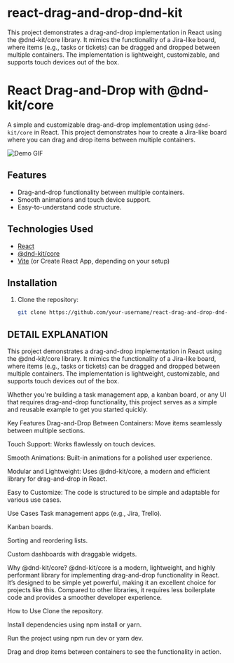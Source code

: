 # react-drag-and-drop-dnd-kit
This project demonstrates a drag-and-drop implementation in React using the @dnd-kit/core library. It mimics the functionality of a Jira-like board, where items (e.g., tasks or tickets) can be dragged and dropped between multiple containers. The implementation is lightweight, customizable, and supports touch devices out of the box. 
# React Drag-and-Drop with @dnd-kit/core

A simple and customizable drag-and-drop implementation using `@dnd-kit/core` in React. This project demonstrates how to create a Jira-like board where you can drag and drop items between multiple containers.

![Demo GIF](#) <!-- Add a GIF or screenshot of your project here -->

## Features
- Drag-and-drop functionality between multiple containers.
- Smooth animations and touch device support.
- Easy-to-understand code structure.

## Technologies Used
- [React](https://reactjs.org)
- [@dnd-kit/core](https://www.npmjs.com/package/@dnd-kit/core)
- [Vite](https://vitejs.dev/) (or Create React App, depending on your setup)

## Installation
1. Clone the repository:
   ```bash
   git clone https://github.com/your-username/react-drag-and-drop-dnd-kit.git

## DETAIL EXPLANATION

This project demonstrates a drag-and-drop implementation in React using the @dnd-kit/core library. It mimics the functionality of a Jira-like board, where items (e.g., tasks or tickets) can be dragged and dropped between multiple containers. The implementation is lightweight, customizable, and supports touch devices out of the box.

Whether you're building a task management app, a kanban board, or any UI that requires drag-and-drop functionality, this project serves as a simple and reusable example to get you started quickly.

Key Features
Drag-and-Drop Between Containers: Move items seamlessly between multiple sections.

Touch Support: Works flawlessly on touch devices.

Smooth Animations: Built-in animations for a polished user experience.

Modular and Lightweight: Uses @dnd-kit/core, a modern and efficient library for drag-and-drop in React.

Easy to Customize: The code is structured to be simple and adaptable for various use cases.

Use Cases
Task management apps (e.g., Jira, Trello).

Kanban boards.

Sorting and reordering lists.

Custom dashboards with draggable widgets.

Why @dnd-kit/core?
@dnd-kit/core is a modern, lightweight, and highly performant library for implementing drag-and-drop functionality in React. It’s designed to be simple yet powerful, making it an excellent choice for projects like this. Compared to other libraries, it requires less boilerplate code and provides a smoother developer experience.

How to Use
Clone the repository.

Install dependencies using npm install or yarn.

Run the project using npm run dev or yarn dev.

Drag and drop items between containers to see the functionality in action.
